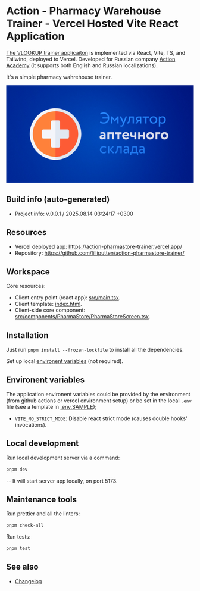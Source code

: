<!--
 @since 2025.08.13
 @changed 2025.08.13, 15:23
-->

# Action - Pharmacy Warehouse Trainer - Vercel Hosted Vite React Application

[The VLOOKUP trainer applicaiton](https://action-pharmastore-trainer.vercel.app/) is implemented via React, Vite, TS, and Tailwind, deployed to Vercel. Developed for Russian company [Action Academy](https://academy.action-mcfr.ru/) (it supports both English and Russian localizations).

It's a simple pharmacy wahrehouse trainer.

![Application banner](public/opengraph-image.jpg 'Application banner')

## Build info (auto-generated)

- Project info: v.0.0.1 / 2025.08.14 03:24:17 +0300

## Resources

- Vercel deployed app: https://action-pharmastore-trainer.vercel.app/
- Repository: https://github.com/lilliputten/action-pharmastore-trainer/

## Workspace

Core resources:

- Client entry point (react app): [src/main.tsx](src/main.tsx).
- Client template: [index.html](index.html).
- Client-side core component: [src/components/PharmaStore/PharmaStoreScreen.tsx](src/components/PharmaStore/PharmaStoreScreen.tsx).

## Installation

Just run `pnpm install --frozen-lockfile` to install all the dependencies.

Set up local [environent variables](#environent-variables) (not required).

## Environent variables

The application environent variables could be provided by the environment (from github actions or vercel environment setup) or be set in the local `.env` file (see a template in [.env.SAMPLE](.env.SAMPLE));

- `VITE_NO_STRICT_MODE`: Disable react strict mode (causes double hooks' invocations).

## Local development

Run local development server via a command:

```bash
pnpm dev
```

-- It will start server app locally, on port 5173.

## Maintenance tools

Run prettier and all the linters:

```bash
pnpm check-all
```

Run tests:

```bash
pnpm test
```

## See also

- [Changelog](CHANGELOG.md)
